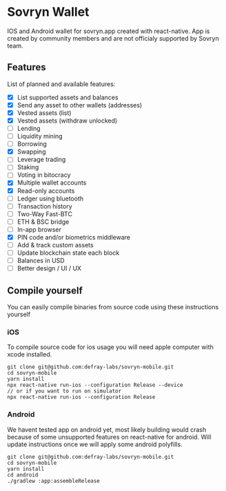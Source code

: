 # Sovryn Wallet
IOS and Android wallet for sovryn.app created with react-native.
App is created by community members and are not officialy supported by Sovryn team.

## Features
List of planned and available features:

- [x] List supported assets and balances
- [x] Send any asset to other wallets (addresses)
- [x] Vested assets (list)
- [x] Vested assets (withdraw unlocked)
- [ ] Lending
- [ ] Liquidity mining
- [ ] Borrowing
- [x] Swapping
- [ ] Leverage trading
- [ ] Staking
- [ ] Voting in bitocracy
- [x] Multiple wallet accounts
- [x] Read-only accounts
- [ ] Ledger using bluetooth
- [ ] Transaction history
- [ ] Two-Way Fast-BTC
- [ ] ETH & BSC bridge
- [ ] In-app browser
- [x] PIN code and/or biometrics middleware
- [ ] Add & track custom assets
- [ ] Update blockchain state each block
- [ ] Balances in USD
- [ ] Better design / UI / UX

## Compile yourself
You can easily compile binaries from source code using these instructions yourself

### iOS
To compile source code for ios usage you will need apple computer with xcode installed.
```
git clone git@github.com:defray-labs/sovryn-mobile.git
cd sovryn-mobile
yarn install
npx react-native run-ios --configuration Release --device
// or if you want to run on simulator
npx react-native run-ios --configuration Release
```

### Android
We havent tested app on android yet, most likely building would crash because of some unsupported features on react-native for android.
Will update instructions once we will apply some android polyfills.

```
git clone git@github.com:defray-labs/sovryn-mobile.git
cd sovryn-mobile
yarn install
cd android
./gradlew :app:assembleRelease
```
